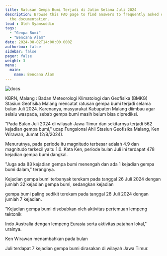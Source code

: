 ```yaml
---
title: Ratusan Gempa Bumi Terjadi di Jatim Selama Juli 2024
description: Browse this FAQ page to find answers to frequently asked questions that have not been covered elsewhere in
  the documentation.
lead : Oleh Syamsuddin 
tags:
  - "Gempa Bumi" 
  - "Bencana Alam"
date: 2024-08-02T14:00:00.000Z
authorbox: false
sidebar: false
pager: false
weight: 3
menu:
  main:
    name: Bencana Alam
---
```


![docs](/img/gempa.jpeg)

KBRN, Malang : Badan Meteorologi Klimatologi dan Geofisika (BMKG) Stasiun Geofisika Malang mencatat ratusan gempa bumi terjadi selama bulan Juli 2024. Karenanya, masyarakat Kabupaten Malang diimbau agar selalu waspada, sebab gempa bumi masih belum bisa diprediksi. 

"Pada Bulan Juli 2024 di wilayah Jawa Timur dan sekitarnya terjadi 562 kejadian gempa bumi," ucap Fungsional Ahli Stasiun Geofisika Malang, Ken Wirawan, Jumat (2/8/2024). 

Menurutnya, pada periode itu magnitudo terbesar adalah 4.9 dan magnitudo terkecil yaitu 1.0. Kata Ken, periode bulan Juli ini terdapat 478 kejadian gempa bumi dangkal. 

"Juga ada 83 kejadian gempa bumi menengah dan ada 1 kejadian gempa bumi dalam," terangnya. 

Kejadian gempa bumi terbanyak terekam pada tanggal 26 Juli 2024 dengan jumlah 32 kejadian gempa bumi, sedangkan kejadian

gempa bumi paling sedikit terekam pada tanggal 28 Juli 2024 dengan jumlah 7 kejadian. 

"Kejadian gempa bumi disebabkan oleh aktivitas pertemuan lempeng tektonik

Indo Australia dengan lempeng Eurasia serta aktivitas patahan lokal," urainya. 

Ken Wirawan menambahkan pada bulan

Juli terdapat 7 kejadian gempa bumi dirasakan di wilayah Jawa Timur.